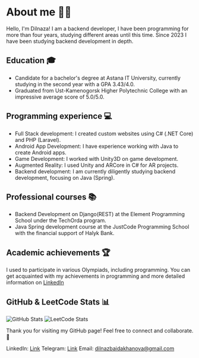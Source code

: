 # About me 👩‍💻

Hello, I'm Dilnaza! I am a backend developer, I have been programming for more than four years, studying different areas until this time. Since 2023 I have been studying backend development in depth.

## Education 🎓

- Candidate for a bachelor's degree at Astana IT University, currently studying in the second year with a GPA 3.43/4.0.
- Graduated from Ust-Kamenogorsk Higher Polytechnic College with an impressive average score of 5.0/5.0.

## Programming experience 💻

- Full Stack development: I created custom websites using C# (.NET Core) and PHP (Laravel).
- Android App Development: I have experience working with Java to create Android apps.
- Game Development: I worked with Unity3D on game development.
- Augmented Reality: I used Unity and ARCore in C# for AR projects.
- Backend development: I am currently diligently studying backend development, focusing on Java (Spring).

## Professional courses 📚

- Backend Development on Django(REST) at the Element Programming School under the TechOrda program.
- Java Spring development course at the JustCode Programming School with the financial support of Halyk Bank.

## Academic achievements 🏆

I used to participate in various Olympiads, including programming. You can get acquainted with my achievements in programming and more detailed information on [LinkedIn](https://www.linkedin.com/in/dilnaza-baidakhanova/ )

## GitHub & LeetCode Stats 📊

![GitHub Stats](https://github-readme-stats.vercel.app/api?username=dillnaza&show_icons=true)
![LeetCode Stats](https://leetcard.jacoblin.cool/dillnazza)

Thank you for visiting my GitHub page! Feel free to connect and collaborate. 🚀

LinkedIn: [Link](https://www.linkedin.com/in/dilnaza-baidakhanova-053b36272/)
Telegram: [Link](https://t.me/dillnazzza)
Email: dilnazbaidakhanova@gmail.com

